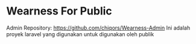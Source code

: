 # Wearness For Public

Admin Repository: https://github.com/chiqors/Wearness-Admin
Ini adalah proyek laravel yang digunakan untuk digunakan oleh publik
